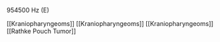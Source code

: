 954500 Hz (E)

[[Kraniopharyngeoms]]
[[Kraniopharyngeoms]]
[[Kraniopharyngeoms]]
[[Rathke Pouch Tumor]]